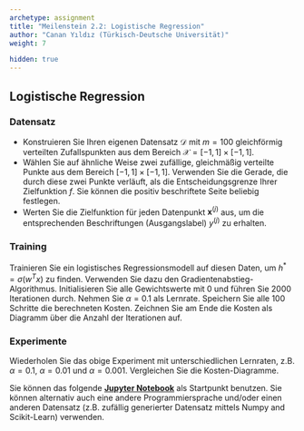 ```yaml
---
archetype: assignment
title: "Meilenstein 2.2: Logistische Regression"
author: "Canan Yıldız (Türkisch-Deutsche Universität)"
weight: 7

hidden: true
---
```



## Logistische Regression

### Datensatz
*   Konstruieren Sie Ihren eigenen Datensatz $\mathcal{D}$ mit $m=100$ gleichförmig verteilten Zufallspunkten aus dem Bereich $\mathcal{X}=[−1, 1]\times[−1, 1]$.
*   Wählen Sie auf ähnliche Weise zwei zufällige, gleichmäßig verteilte Punkte aus dem Bereich $[−1, 1]\times[−1, 1]$. Verwenden Sie die Gerade, die durch diese zwei Punkte verläuft, als die Entscheidungsgrenze Ihrer Zielfunktion $f$. Sie können die positiv beschriftete Seite beliebig festlegen.
*   Werten Sie die Zielfunktion für jeden Datenpunkt $\mathbf{x}^{(j)}$ aus, um die entsprechenden Beschriftungen (Ausgangslabel) $y^{(j)}$ zu erhalten.

### Training
Trainieren Sie ein logistisches Regressionsmodell auf diesen Daten, um
$h^{*}=\sigma(w^T x)$ zu finden. Verwenden Sie dazu den Gradientenabstieg-Algorithmus. Initialisieren Sie alle Gewichtswerte mit 0 und führen Sie 2000 Iterationen durch. Nehmen Sie $\alpha=0.1$ als Lernrate. Speichern Sie alle 100 Schritte die berechneten Kosten. Zeichnen Sie am Ende die Kosten als Diagramm über die Anzahl der Iterationen auf.

### Experimente
Wiederholen Sie das obige Experiment mit unterschiedlichen Lernraten, z.B. $\alpha=0.1$, $\alpha=0.01$ und $\alpha=0.001$. Vergleichen Sie die Kosten-Diagramme.


Sie können das folgende [**Jupyter Notebook**](https://github.com/Artificial-Intelligence-HSBI-TDU/KI-Vorlesung/blob/master/homework/files/logistische_regression_starter.ipynb) als Startpunkt benutzen. Sie können alternativ auch eine andere Programmiersprache und/oder einen anderen Datensatz (z.B. zufällig generierter Datensatz mittels Numpy and Scikit-Learn) verwenden.
